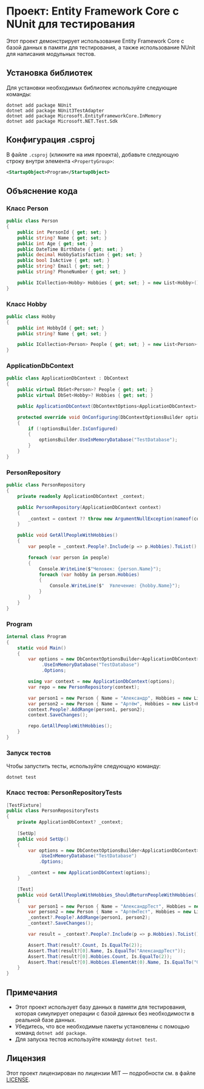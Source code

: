 
# Проект: Entity Framework Core с NUnit для тестирования

Этот проект демонстрирует использование Entity Framework Core с базой данных в памяти для тестирования, а также использование NUnit для написания модульных тестов.

## Установка библиотек

Для установки необходимых библиотек используйте следующие команды:

```
dotnet add package NUnit
dotnet add package NUnit3TestAdapter
dotnet add package Microsoft.EntityFrameworkCore.InMemory
dotnet add package Microsoft.NET.Test.Sdk
```

## Конфигурация .csproj

В файле `.csproj` (кликните на имя проекта), добавьте следующую строку внутри элемента `<PropertyGroup>`:

```xml
<StartupObject>Program</StartupObject>
```

## Объяснение кода

### Класс Person

```csharp
public class Person
{
    public int PersonId { get; set; }
    public string? Name { get; set; }
    public int Age { get; set; }
    public DateTime BirthDate { get; set; }
    public decimal HobbySatisfaction { get; set; }
    public bool IsActive { get; set; }
    public string? Email { get; set; }
    public string? PhoneNumber { get; set; }

    public ICollection<Hobby> Hobbies { get; set; } = new List<Hobby>();
}
```

### Класс Hobby

```csharp
public class Hobby
{
    public int HobbyId { get; set; }
    public string? Name { get; set; }

    public ICollection<Person> People { get; set; } = new List<Person>();
}
```

### ApplicationDbContext

```csharp
public class ApplicationDbContext : DbContext
{
    public virtual DbSet<Person>? People { get; set; }
    public virtual DbSet<Hobby>? Hobbies { get; set; }

    public ApplicationDbContext(DbContextOptions<ApplicationDbContext> options) : base(options) { }

    protected override void OnConfiguring(DbContextOptionsBuilder optionsBuilder)
    {
        if (!optionsBuilder.IsConfigured)
        {
            optionsBuilder.UseInMemoryDatabase("TestDatabase");
        }
    }
}
```

### PersonRepository

```csharp
public class PersonRepository
{
    private readonly ApplicationDbContext _context;

    public PersonRepository(ApplicationDbContext context)
    {
        _context = context ?? throw new ArgumentNullException(nameof(context));
    }

    public void GetAllPeopleWithHobbies()
    {
        var people = _context.People?.Include(p => p.Hobbies).ToList() ?? new List<Person>();

        foreach (var person in people)
        {
            Console.WriteLine($"Человек: {person.Name}");
            foreach (var hobby in person.Hobbies)
            {
                Console.WriteLine($"  Увлечение: {hobby.Name}");
            }
        }
    }
}
```

### Program

```csharp
internal class Program
{
    static void Main()
    {
        var options = new DbContextOptionsBuilder<ApplicationDbContext>()
             .UseInMemoryDatabase("TestDatabase")
             .Options;

        using var context = new ApplicationDbContext(options);
        var repo = new PersonRepository(context);

        var person1 = new Person { Name = "Александр", Hobbies = new List<Hobby> { new Hobby { Name = "Футбол" }, new Hobby { Name = "Чтение" } } };
        var person2 = new Person { Name = "Артём", Hobbies = new List<Hobby> { new Hobby { Name = "Рисование" }, new Hobby { Name = "Путешествия" } } };
        context.People?.AddRange(person1, person2);
        context.SaveChanges();

        repo.GetAllPeopleWithHobbies();
    }
}
```

### Запуск тестов

Чтобы запустить тесты, используйте следующую команду:

```
dotnet test
```

### Класс тестов: PersonRepositoryTests

```csharp
[TestFixture]
public class PersonRepositoryTests
{
    private ApplicationDbContext? _context;
    
    [SetUp]
    public void SetUp()
    {
        var options = new DbContextOptionsBuilder<ApplicationDbContext>()
            .UseInMemoryDatabase("TestDatabase")
            .Options;

        _context = new ApplicationDbContext(options);
    }

    [Test]
    public void GetAllPeopleWithHobbies_ShouldReturnPeopleWithHobbies()
    {
        var person1 = new Person { Name = "АлександрТест", Hobbies = new List<Hobby> { new Hobby { Name = "Футбол" }, new Hobby { Name = "Чтение" } } };
        var person2 = new Person { Name = "АртёмТест", Hobbies = new List<Hobby> { new Hobby { Name = "Рисование" }, new Hobby { Name = "Путешествия" } } };
        _context?.People?.AddRange(person1, person2);
        _context?.SaveChanges();

        var result = _context?.People?.Include(p => p.Hobbies).ToList();

        Assert.That(result?.Count, Is.EqualTo(2));
        Assert.That(result?[0].Name, Is.EqualTo("АлександрТест"));
        Assert.That(result?[0].Hobbies.Count, Is.EqualTo(2));
        Assert.That(result?[0].Hobbies.ElementAt(0).Name, Is.EqualTo("Футбол"));
    }
}
```

## Примечания

- Этот проект использует базу данных в памяти для тестирования, которая симулирует операции с базой данных без необходимости в реальной базе данных.
- Убедитесь, что все необходимые пакеты установлены с помощью команд `dotnet add package`.
- Для запуска тестов используйте команду `dotnet test`.

## Лицензия

Этот проект лицензирован по лицензии MIT — подробности см. в файле [LICENSE](LICENSE).
